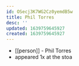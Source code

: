 ```yaml
---
id: OSecj3K7WG2Cz0yemdB5w
title: Phil Torres
desc: ''
updated: 1639759645927
created: 1639759645927
---
```



- [[person]] - Phil Torres
- appeared 1x at the stoa

